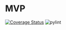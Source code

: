 # MVP
[![Coverage Status](https://coveralls.io/repos/github/SevenBitsSwe/MVP/badge.svg)](https://coveralls.io/github/SevenBitsSwe/MVP)
![pylint](https://img.shields.io/badge/PyLint-6.97-yellow?logo=python&logoColor=white)
